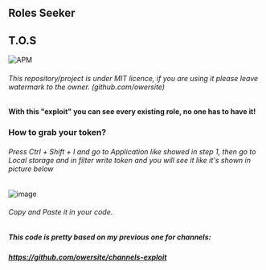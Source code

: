## Roles Seeker
## T.O.S
![APM](https://img.shields.io/apm/l/vim-mode?style=for-the-badge)
###### This repository/project is under MIT licence, if you are using it please leave watermark to the owner. (github.com/owersite)

#### With this "exploit" you can see every existing role, no one has to have it!

### How to grab your token?

###### Press Ctrl + Shift + I and go to Application like showed in step 1, then go to Local storage and in filter write token and you will see it like it's shown in picture below
![image](https://user-images.githubusercontent.com/60113773/145685522-7f46623b-f766-4d6b-a7db-bfbb9645000e.png)
###### Copy and Paste it in your code.

##### This code is pretty based on my previous one for channels: 
##### https://github.com/owersite/channels-exploit
